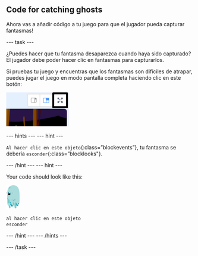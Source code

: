 ## Code for catching ghosts

Ahora vas a añadir código a tu juego para que el jugador pueda capturar fantasmas!

\--- task \---

¿Puedes hacer que tu fantasma desaparezca cuando haya sido capturado? El jugador debe poder hacer clic en fantasmas para capturarlos.

Si pruebas tu juego y encuentras que los fantasmas son difíciles de atrapar, puedes jugar el juego en modo pantalla completa haciendo clic en este botón:

![captura de pantalla](images/ghost-fullscreen-annotated.png)

\--- hints \--- \--- hint \---

`Al hacer clic en este objeto`{:class=”blockevents”}, tu fantasma se debería `esconder`{:class=”blocklooks"}.

\--- /hint \--- \--- hint \---

Your code should look like this:

![ghost-sprite](images/ghost-sprite.png)

```blocks3
al hacer clic en este objeto
esconder
```

\--- /hint \--- \--- /hints \---

\--- /task \---